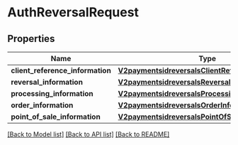 # AuthReversalRequest

## Properties
Name | Type | Description | Notes
------------ | ------------- | ------------- | -------------
**client_reference_information** | [**V2paymentsidreversalsClientReferenceInformation**](V2paymentsidreversalsClientReferenceInformation.md) |  | [optional] 
**reversal_information** | [**V2paymentsidreversalsReversalInformation**](V2paymentsidreversalsReversalInformation.md) |  | [optional] 
**processing_information** | [**V2paymentsidreversalsProcessingInformation**](V2paymentsidreversalsProcessingInformation.md) |  | [optional] 
**order_information** | [**V2paymentsidreversalsOrderInformation**](V2paymentsidreversalsOrderInformation.md) |  | [optional] 
**point_of_sale_information** | [**V2paymentsidreversalsPointOfSaleInformation**](V2paymentsidreversalsPointOfSaleInformation.md) |  | [optional] 

[[Back to Model list]](../README.md#documentation-for-models) [[Back to API list]](../README.md#documentation-for-api-endpoints) [[Back to README]](../README.md)


